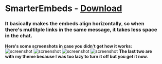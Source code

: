 # SmarterEmbeds - [Download](https://betterdiscord.net/ghdl?id=653)
### It basically makes the embeds align horizontally, so when there's multitple links in the same message, it takes less space in the chat.

**Here's some screenshots in case you didn't get how it works:**
![screenshot](https://bearddesign.s-ul.eu/OEFpgO2F.png)
![screenshot](https://bearddesign.s-ul.eu/sy7h6bZ5.png)
![screenshot](https://bearddesign.s-ul.eu/PAopX43W.png)
![screenshot](https://bearddesign.s-ul.eu/5lQRcLA7.png)
**The last two are with my theme because I was too lazy to turn it off but you get it now.**

